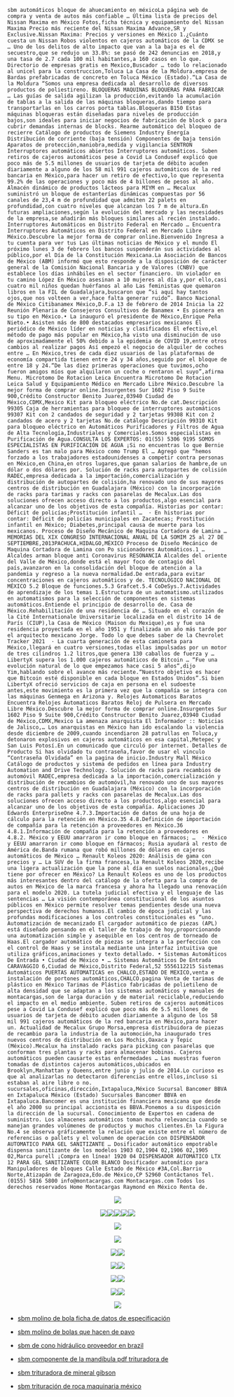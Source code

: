 
```
sbm automáticos bloque de ahuecamiento en méxicoLa página web de compra y venta de autos más confiable … Última lista de precios del Nissan Maxima en México Fotos,ficha técnica y equipamiento del Nissan Maxima Precio más reciente del Nissan Maxima Advance,SR y Exclusive.Nissan Maxima: Precios y versiones en México 1.¿Cuánto cuesta un Nissan Robos violentos en cajeros automáticos de la CDMX se … Uno de los delitos de alto impacto que van a la baja es el de secuestro,que se redujo un 33.8%: se pasó de 242 denuncias en 2018,y una tasa de 2.7 cada 100 mil habitantes,a 160 casos en lo que. Directorio de empresas gratis en Mexico,Buscador … todo lo relacionado al unicel para la construccion,Toluca La Casa de la Moldura.empresa de Bardas prefabricadas de concreto en Toluca México (Estado).“La Casa de la Moldura “Somos una empresa dedicada al desarrollo de diversos productos de poliestireno. BLOQUERAS MAQUINAS BLOQUERAS PARA FABRICAR … Las guías de salida agilizan la producción,evitando la acumulación de tablas a la salida de las máquinas bloqueras,dando tiempo para transportarlas en los carros porta tablas.Bloqueras B150 Estas máquinas bloqueras están diseñadas para niveles de producción bajos,son ideales para iniciar negocios de fabricación de block o para cubrir demandas internas de blocks. Rearme automático del bloqueo de recierre Catálogo de productos de Siemens Industry Energía Distribución de corriente (baja tensión) Componentes de baja tensión Aparatos de protección,maniobra,medida y vigilancia SENTRON Interruptores automáticos abiertos Interruptores automáticos. Suben retiros de cajeros automáticos pese a Covid La Condusef explicó que poco más de 5.5 millones de usuarios de tarjeta de débito acuden diariamente a alguno de los 58 mil 991 cajeros automáticos de la red bancaria en México,para hacer un retiro de efectivo,lo que representa 99.2% de las operaciones y poco más de 4 billones de pesos al año. Almacén dinámico de productos lácteos para MIYM en … Mecalux suministró un bloque de estanterías dinámicas compuestas por 56 canales de 23,4 m de profundidad que admiten 22 palets en profundidad,con cuatro niveles que alcanzan los 7 m de altura.En futuras ampliaciones,según la evolución del mercado y las necesidades de la empresa,se añadirán más bloques similares al recién instalado. Interruptores Automáticos en Distrito Federal en Mercado … Encuentra Interruptores Automáticos en Distrito Federal en Mercado Libre México.Descubre la mejor forma de comprar online.Bienvenido Ingresa a tu cuenta para ver tus Las últimas noticias de México y el mundo El próximo lunes 3 de febrero los bancos suspenderán sus actividades al público,por el Día de la Constitución Mexicana.La Asociación de Bancos de México (ABM) informó que esto responde a la disposición de carácter general de la Comisión Nacional Bancaria y de Valores (CNBV) que establece los días inhábiles en el sector financiero. Un violador en tu camino López En México asesinan a 10 mujeres al día y,por ello,casi cuatro mil niños quedan huérfanos al año Las feministas que quemaron libros en la FIL de Guadalajara,buscaron que “si aquí hay tantos ojos,que nos volteen a ver,hace falta generar ruido”. Banco Nacional de México Citibanamex México,D.F.a 13 de febrero de 2014 Inicia la 22 Reunión Plenaria de Consejeros Consultivos de Banamex • Es pionera en su tipo en México.• La inauguró el presidente de México,Enrique Peña Nieto.• Asisten más de 800 destacados empresarios mexicanos El periódico de México líder en noticias y clasificados El efectivo,el método de pago más popular en México,ha visto una disminución de uso de aproximadamente el 50% debido a la epidemia de COVID 19,entre otros cambios al realizar pagos Así empezó el negocio de alquiler de coches entre … En México,tres de cada diez usuarios de las plataformas de economía compartida tienen entre 24 y 34 años,seguido por el bloque de entre 18 y 24.“De las diez primeras operaciones que tuvimos,ocho fueron amigos míos que alquilaron un coche o rentaron el suyo”,afirma Menu. Microtomo De Rotacion Leica Encuentra Microtomo De Rotacion Leica Salud y Equipamiento Médico en Mercado Libre México.Descubre la mejor forma de comprar online.Insurgentes Sur 1602 Piso 9 Suite 900,Crédito Constructor Benito Juarez,03940 Ciudad de México,CDMX,Mexico Kit para bloqueo eléctrico No.de cat.Descripción 99305 Caja de herramientas para bloqueo de interruptores automáticos 99307 Kit con 2 candados de seguridad y 2 tarjetas 99308 Kit con 2 candados de acero y 2 tarjetas No.de catálogo Descripción 99310 Kit para bloqueo eléctrico en Automáticos Purificadores y Filtros de Agua de Alta Tecnología,Industriales y Comerciales.Somos especialistas en Purificación de Agua.CONSULTA LOS EXPERTOS: 01(55) 5306 9195 SOMOS ESPECIALISTAS EN PURIFICACIÓN DE AGUA ¡Si no encuentras lo que Bernie Sanders es tan malo para México como Trump El … Agregó que “hemos forzado a los trabajadores estadounidenses a competir contra personas en México,en China,en otros lugares,que ganan salarios de hambre,de un dólar o dos dólares por. Solución de racks para autopartes de colisión RADEC,empresa dedicada a la importación,comercialización y distribución de autopartes de colisión,ha renovado uno de sus mayores centros de distribución en Guadalajara (México) con la incorporación de racks para tarimas y racks con pasarelas de Mecalux.Las dos soluciones ofrecen acceso directo a los productos,algo esencial para alcanzar uno de los objetivos de esta compañía. Historias por contar: Déficit de policías;Prostitución infantil …  · En historias por contar: Déficit de policías municipales en Zacatecas; Prostitución infantil en México; Diabetes,principal causa de muerte para los mexicanos. Proceso de Diseño Mecánico de Maquina Cortadora de Lamina … MEMORIAS DEL XIX CONGRESO INTERNACIONAL ANUAL DE LA SOMIM 25 al 27 DE SEPTIEMBRE,2013PACHUCA,HIDALGO,MÉXICO Proceso de Diseño Mecánico de Maquina Cortadora de Lamina con Po sicionadores Automáticos.1 … Alcaldes arman bloque anti Coronavirus RESONANCIA Alcaldes del oriente del Valle de México,donde está el mayor foco de contagio del país,avanzaron en la consolidación del bloque de atención a la pandemia y regreso a la nueva normalidad.De entrada,para evitar concentraciones en cajeros automáticos y de. TECNOLÓGICO NACIONAL DE MÉXICO 5.2 Bloque de funciones.5.3 Grafcet.5.4 CoDeSys.7.Actividades de aprendizaje de los temas 1.Estructura de un automatismo.utilizados en automatismos para la selección de componentes en sistemas automáticos.Entiende el principio de desarrollo de. Casa de México.Rehabilitación de una residencia de … Situado en el corazón de la Cité Internationale Universitarie localizada en el distrito 14 de París (CIUP),la Casa de México (Maison du Mexique),es y fue una residencia proyectada en el año 1951 y finalizada un año más tarde por el arquitecto mexicano Jorge. Todo lo que debes saber de la Chevrolet Tracker 2021  · La cuarta generación de esta camioneta para México,llegará en cuatro versiones,todas ellas impulsadas por un motor de tres cilindros 1.2 litros,que genera 130 caballos de fuerza y … LibertyX supera los 1.000 cajeros automáticos de Bitcoin … “Fue una evolución natural de lo que empezamos hace casi 5 años“,dijo Yim,hablando sobre el avance más reciente.“Nuestro objetivo es hacer que Bitcoin esté disponible en cada bloque en Estados Unidos”.Si bien LibertyX ofreció servicios de caja en persona en el sudoeste antes,este movimiento es la primera vez que la compañía se integra con las máquinas Genmega en Arizona y. Relojes Automaticos Baratos Encuentra Relojes Automaticos Baratos Reloj de Pulsera en Mercado Libre México.Descubre la mejor forma de comprar online.Insurgentes Sur 1602 Piso 9 Suite 900,Crédito Constructor Benito Juarez,03940 Ciudad de México,CDMX,Mexico La amenaza anarquista El Informador :: Noticias de Jalisco,… Los anarquistas en México han ido escalando la violencia desde diciembre de 2009,cuando incendiaron 28 patrullas en Toluca,y detonaron explosivos en cajeros automáticos en esa capital,Metepec y San Luis Potosí.En un comunicado que circuló por internet. Detalles de Producto Si has olvidado tu contraseña,favor de usar el vinculo “Contraseña Olvidada” en la pagina de inicio.Industry Mall México Catálogo de productos y sistema de pedidos en línea para Industry Automation and Drive Technology. Solución de racks para recambios de automóvil RADEC,empresa dedicada a la importación,comercialización y distribución de recambios de automóvil,ha renovado uno de sus mayores centros de distribución en Guadalajara (México) con la incorporación de racks para pallets y racks con pasarelas de Mecalux.Las dos soluciones ofrecen acceso directo a los productos,algo esencial para alcanzar uno de los objetivos de esta compañía. Aplicaciones JD Edwards EnterpriseOne 4.7.3.Importación de datos de una hoja de cálculo para la retención en México.35 4.8.Definición de importación de compañía para la retención a proveedores en México.36 4.8.1.Información de compañía para la retención a proveedores en 4.8.2. México y EEUU amarraron ir como bloque en fármacos; …  · México y EEUU amarraron ir como bloque en fármacos; Rusia ayudará al resto de América de.Banda rumana que robó millones de dólares en cajeros automáticos de México … Renault Koleos 2020: Análisis de gama con precios y … La SUV de la firma francesa,la Renault Koleos 2020,recibe una ligera actualización que la pone al día en suelos nacionales,¿Qué tiene por ofrecer en México? La Renault Koleos es uno de los productos más interesantes dentro del catálogo de la oferta para la compra de autos en México de la marca francesa y ahora ha llegado una renovación para el modelo 2020. La tutela judicial efectiva y el lenguaje de las sentencias … La visión contemporánea constitucional de los asuntos públicos en México permite resolver temas pendientes desde una nueva perspectiva de derechos humanos.El cambio de época judicial y las profundas modificaciones a los controles constitucionales es “uno. Automatización de mecanizado El cargador automático de piezas (APL) está diseñado pensando en el taller de trabajo de hoy,proporcionando una automatización simple y asequible en los centros de torneado de Haas.El cargador automático de piezas se integra a la perfección con el control de Haas y se instala mediante una interfaz intuitiva que utiliza gráficos,animaciones y texto detallado. • Sistemas Automáticos De Entrada • Ciudad de México • … Sistemas Automáticos De Entrada CARAVAGGIO 6,Ciudad de México,Distrito Federal,52 5556112215 Sistemas Automáticos PUERTAS AUTOMATICAS en CHALCO,ESTADO DE MEXICO,venta e instalación de portones automáticos,CHALCO.pagina Venta de tarimas de plástico en México Tarimas de Plástico fabricadas de polietileno de alta densidad que se adaptan a los sistemas automáticos y manuales de montacargas,son de larga duración y de material reciclable,reduciendo el impacto en el medio ambiente. Suben retiros de cajeros automáticos pese a Covid La Condusef explicó que poco más de 5.5 millones de usuarios de tarjeta de débito acuden diariamente a alguno de los 58 mil 991 cajeros automáticos de la red bancaria en México,para hacer un. Actualidad de Mecalux Grupo Morsa,empresa distribuidora de piezas de recambio para la industria de la automoción,ha inaugurado tres nuevos centros de distribución en Los Mochis,Oaxaca y Tepic (México).Mecalux ha instalado racks para picking con pasarelas que conforman tres plantas y racks para almacenar bobinas. Cajeros automáticos pueden causarte estas enfermedades … Las muestras fueron tomadas de distintos cajeros automáticos,ubicados en Brooklyn,Manhattan y Queens,entre junio y julio de 2014.Lo curioso es que al analizarlas no detectaron diferencias entre ellos,incluso si estaban al aire libre o no. sucursales,oficinas,dirección,Ixtapaluca,México Sucursal Bancomer BBVA en Ixtapaluca México (Estado) Sucursales Bancomer BBVA en Ixtapaluca.Bancomer es una institución financiera mexicana que desde el año 2000 su principal accionista es BBVA.Ponemos a su disposición la dirección de la sucursal. Conocimiento de Expertos en cadena de suministro. Los almacenes automáticos toman mucha relevancia cuando se manejan grandes volúmenes de productos y muchos clientes.En la Figura No.4 se observa gráficamente la relación que existe entre el número de referencias o pallets y el volumen de operación con DISPENSADOR AUTOMATICO PARA GEL SANITIZANTE … Dosificador automático empotrable dispensa sanitizante de los modelos 1903 02,1904 02,1906 02,1905 02,Marca purell ¡Compra en línea! 1920 04 DISPENSADOR AUTOMÁTICO LTX 12 PARA GEL SANITIZANTE COLOR BLANCO Dosificador automático para Manipuladores de bloques Calle Estado de México #3A,Col.Barrio Norte,Atizapán de Zaragoza,Edo.de México,CP 52960 Contáctanos Tel.(0155) 5816 5800 info@montacargas.com Montacargas.com Todos los derechos reservados Home Montacargas Raymond en México Renta de. 
```

<div align="center">

<a href="https://es-crusher.shibang-china.com/github&k=sbm+autom%C3%A1ticos+bloque+de+ahuecamiento+en+m%C3%A9xico"><img src="https://static.shibang-china.com/es/crusher/logo.jpg"></a>

<a href="https://es-crusher.shibang-china.com/github&k=sbm+autom%C3%A1ticos+bloque+de+ahuecamiento+en+m%C3%A9xico"><img src="https://static.shibang-china.com/es/crusher/index.jpg"></a><a href="https://es-crusher.shibang-china.com/material.htmlgithub&k=sbm+autom%C3%A1ticos+bloque+de+ahuecamiento+en+m%C3%A9xico"><img src="https://static.shibang-china.com/es/crusher/material.jpg"></a><a href="https://es-crusher.shibang-china.com/application.htmlgithub&k=sbm+autom%C3%A1ticos+bloque+de+ahuecamiento+en+m%C3%A9xico"><img src="https://static.shibang-china.com/es/crusher/application.jpg"></a><a href="https://es-crusher.shibang-china.com/aboutus.htmlgithub&k=sbm+autom%C3%A1ticos+bloque+de+ahuecamiento+en+m%C3%A9xico"><img src="https://static.shibang-china.com/es/crusher/aboutus.jpg"></a><a href="https://es-crusher.shibang-china.com/contact.htmlgithub&k=sbm+autom%C3%A1ticos+bloque+de+ahuecamiento+en+m%C3%A9xico"><img src="https://static.shibang-china.com/es/crusher/contact.jpg"></a>

<a href="https://es-crusher.shibang-china.com/github&k=sbm+autom%C3%A1ticos+bloque+de+ahuecamiento+en+m%C3%A9xico"><img src="https://static.shibang-china.com/es/crusher/banner.jpg"></a>

<a href="https://swt.shibang-china.com/github&k=sbm+autom%C3%A1ticos+bloque+de+ahuecamiento+en+m%C3%A9xico"><img src="https://static.shibang-china.com/es/crusher/text.jpg"></a>

<a href="https://swt.shibang-china.com/github&k=sbm+autom%C3%A1ticos+bloque+de+ahuecamiento+en+m%C3%A9xico"><img src="https://static.shibang-china.com/es/crusher/chat.jpg"></a><a href="https://es-crusher.shibang-china.com/contact.htmlgithub&k=sbm+autom%C3%A1ticos+bloque+de+ahuecamiento+en+m%C3%A9xico"><img src="https://static.shibang-china.com/es/crusher/message.jpg"></a>

<a href="https://es-crusher.shibang-china.com/products/pe.htmlgithub&k=sbm+autom%C3%A1ticos+bloque+de+ahuecamiento+en+m%C3%A9xico"><img src="https://static.shibang-china.com/es/crusher/pe.jpg"></a><a href="https://es-crusher.shibang-china.com/products/pf.htmlgithub&k=sbm+autom%C3%A1ticos+bloque+de+ahuecamiento+en+m%C3%A9xico"><img src="https://static.shibang-china.com/es/crusher/pf.jpg"></a>

<a href="https://es-crusher.shibang-china.com/products/hpt.htmlgithub&k=sbm+autom%C3%A1ticos+bloque+de+ahuecamiento+en+m%C3%A9xico"><img src="https://static.shibang-china.com/es/crusher/hpt.jpg"></a><a href="https://es-crusher.shibang-china.com/products/vsi.htmlgithub&k=sbm+autom%C3%A1ticos+bloque+de+ahuecamiento+en+m%C3%A9xico"><img src="https://static.shibang-china.com/es/crusher/vsi.jpg"></a>

<a href="https://es-crusher.shibang-china.com/products/klv.htmlgithub&k=sbm+autom%C3%A1ticos+bloque+de+ahuecamiento+en+m%C3%A9xico"><img src="https://static.shibang-china.com/es/crusher/klv.jpg"></a><a href="https://es-crusher.shibang-china.com/products/portable.htmlgithub&k=sbm+autom%C3%A1ticos+bloque+de+ahuecamiento+en+m%C3%A9xico"><img src="https://static.shibang-china.com/es/crusher/portable.jpg"></a>

<a href="https://swt.shibang-china.com/github&k=sbm+autom%C3%A1ticos+bloque+de+ahuecamiento+en+m%C3%A9xico"><img src="https://static.shibang-china.com/es/crusher/case.jpg"></a>

</div>


* [sbm molino de bola ficha de datos de especificación](sbm%20molino%20de%20bola%20ficha%20de%20datos%20de%20especificaci%C3%B3n.md)

* [sbm molino de bolas que hacen de pavo](sbm%20molino%20de%20bolas%20que%20hacen%20de%20pavo.md)

* [sbm de cono hidráulico proveedor en brazil](sbm%20de%20cono%20hidr%C3%A1ulico%20proveedor%20en%20brazil.md)

* [sbm componente de la mandíbula pdf trituradora de](sbm%20componente%20de%20la%20mand%C3%ADbula%20pdf%20trituradora%20de.md)

* [sbm trituradora de mineral gibson](sbm%20trituradora%20de%20mineral%20gibson.md)

* [sbm trituración de roca maquinaria méxico](sbm%20trituraci%C3%B3n%20de%20roca%20maquinaria%20m%C3%A9xico.md)